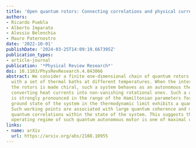 ```yaml
---
title: 'Open quantum rotors: Connecting correlations and physical currents'
authors:
- Ricardo Puebla
- Alberto Imparato
- Alessio Belenchia
- Mauro Paternostro
date: '2022-10-01'
publishDate: '2024-03-25T14:09:19.667395Z'
publication_types:
- article-journal
publication: '*Physical Review Research*'
doi: 10.1103/PhysRevResearch.4.043066
abstract: We consider a finite one-dimensional chain of quantum rotors interacting
  with a set of thermal baths at different temperatures. When the interaction between
  the rotors is made chiral, such a system behaves as an autonomous thermal motor,
  converting heat currents into non-vanishing rotational ones. Such a dynamical response
  is strongly pronounced in the range of the Hamiltonian parameters for which the
  ground state of the system in the thermodynamic limit exhibits a quantum phase transition.
  Such working points are associated with large quantum coherence and multipartite
  quantum correlations within the state of the system. This suggests that the optimal
  operating regime of such quantum autonomous motor is one of maximal quantumness.
links:
- name: arXiv
  url: https://arxiv.org/abs/2108.10955
---
```

